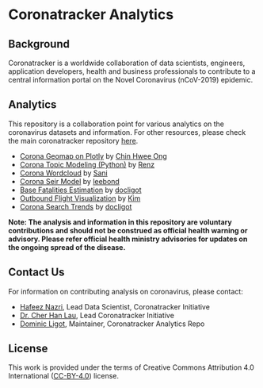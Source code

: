 # Coronatracker Analytics

## Background

Coronatracker is a worldwide collaboration of data scientists, engineers, application developers, health and business professionals to contribute to a central information portal on the Novel Coronavirus (nCoV-2019) epidemic. 

## Analytics

This repository is a collaboration point for various analytics on the coronavirus datasets and information. For other resources, please check the main coronatracker repository [here](https://github.com/theleadio/coronatracker). 

* [Corona Geomap on Plotly](https://github.com/docligot/coronatracker-analytics/tree/master/corona-geomap) by [Chin Hwee Ong](https://github.com/hweecat)
* [Corona Topic Modeling (Python)](https://github.com/docligot/coronatracker-analytics/tree/master/corona-topic-modeling) by [Renz](https://github.com/renziver)
* [Corona Wordcloud](https://github.com/docligot/coronatracker-analytics/tree/master/corona-wordcloud) by [Sani](https://github.com/khursani8)
* [Corona Seir Model](https://github.com/docligot/coronatracker-analytics/tree/master/corona-seir-model) by [leebond](https://github.com/leebond/)
* [Base Fatalities Estimation](https://github.com/docligot/coronatracker-analytics/tree/master/corona-base-fatalities) by [docligot](https://github.com/docligot/)
* [Outbound Flight Visualization](https://github.com/docligot/coronatracker-analytics/tree/master/coronatracker-outboundflight) by [Kim](https://github.com/LutherTeh)
* [Corona Search Trends](https://github.com/docligot/coronatracker-analytics/tree/master/corona-search-trends) by [docligot](https://github.com/docligot/)

**Note: The analysis and information in this repository are voluntary contributions and should not be construed as official health warning or advisory. Please refer official health ministry advisories for updates on the ongoing spread of the disease.**

## Contact Us

For information on contributing analysis on coronavirus, please contact: 

* [Hafeez Nazri](https://www.linkedin.com/in/hafeeznazri/), Lead Data Scientist, Coronatracker Initiative
* [Dr. Cher Han Lau](https://www.linkedin.com/in/drhanlau/), Lead Coronatracker Initiative
* [Dominic Ligot](https://www.linkedin.com/in/docligot/), Maintainer, Coronatracker Analytics Repo

## License

This work is provided under the terms of Creative Commons Attribution 4.0 International ([CC-BY-4.0](https://creativecommons.org/licenses/by/4.0/)) license. 